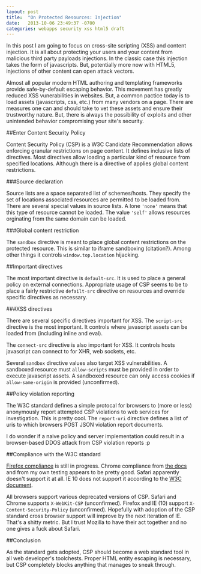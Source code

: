 ```yaml
---
layout: post
title:  "On Protected Resources: Injection"
date:   2013-10-06 23:49:37 -0700
categories: webapps security xss html5 draft
---
```

In this post I am going to focus on cross-site scripting (XSS) and content
injection. It is all about protecting your users and your content from 
malicious third party payloads injections. In the classic case this injection
takes the form of javascripts. But, potentially more now with HTML5, injections
of other content can open attack vectors.

Almost all popular modern HTML authoring and templating frameworks provide
safe-by-default escaping behavior. This movement has greatly reduced XSS
vunerabilities in websites. But, a common pactice today is to load assets
(javascripts, css, etc.) from many vendors on a page. There are measures one
can and should take to vet these assets and ensure their trustworthy nature.
But, there is always the possibility of exploits and other unintended behavior
compromising your site's security.

##Enter Content Security Policy

Content Security Policy (CSP) is a W3C Candidate Recommendation allows enforcing
granular restrictions on page content. It defines inclusive lists of directives.
Most directives allow loading a particular kind of resource from specified
locations. Although there is a directive of applies global content
restrictions.

###Source declaration

Source lists are a space separated list of schemes/hosts. They specify the set
of locations associated resources are permitted to be loaded from. There are
several special values in source lists. A lone `'none'` means that this type
of resource cannot be loaded. The value `'self'` allows resources orginating
from the same domain can be loaded.

###Global content restriction

The `sandbox` directive is meant to place global content restrictions on the
protected resource. This is similar to iframe sandboxing (citation?). Among
other things it controls `window.top.location` hijacking.

##Important directives

The most important directive is `default-src`. It is used to place a general
policy on external connections. Appropriate usage of CSP seems to be to place
a fairly restrictive `defailt-src` directive on resources and override
specific directives as necessary.

###XSS directives

There are several specific directives important for XSS. The `script-src`
directive is the most important. It controls where javascript assets can be
loaded from (including inline and eval).

The `connect-src` directive is also important for XSS. It controls hosts
javascript can connect to for XHR, web sockets, etc.

Several `sandbox` directive values also target XSS vulnerabilities. A sandboxed
resource must `allow-scripts` must be provided in order to execute javascript
assets. A sandboxed resource can only access cookies if `allow-same-origin` is
provided (unconfirmed).

##Policy violation reporting

The W3C standard defines a simple protocal for browsers to (more or less)
anonymously report attempted CSP violations to web services for investigation.
This is pretty cool. The `report-uri` directive defines a list of uris to which
browsers POST JSON violation report documents.

I do wonder if a naive policy and server implementation could result in a
browser-based DDOS attack from CSP violation reports :p

##Compliance with the W3C standard

[Firefox compliance](https://bugzilla.mozilla.org/show_bug.cgi?id=663566) is
still in progress. Chrome compliance from
[the docs](http://developer.chrome.com/extensions/contentSecurityPolicy.html)
and from my own testing appears to be pretty good. Safari apparently doesn't
support it at all. IE 10 does not support it according to the
[W3C document](http://www.w3.org/TR/CSP/).

All browsers support various deprecated versions of CSP. Safari and Chrome
supports `X-WebKit-CSP` (unconfirmed). Firefox and IE (10) support
`X-Content-Security-Policy` (unconfirmed). Hopefully with adoption of the CSP
standard cross browser support will improve by the next iteration of IE. That's
a shitty metric. But I trust Mozilla to have their act together and no one gives
a fuck about Safari.

##Conclusion

As the standard gets adopted, CSP should become a web standard tool in all web
developer's toolchests. Proper HTML entity escaping is necessary, but CSP
completely blocks anything that manages to sneak through.
